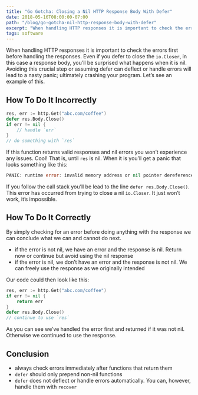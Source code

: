 ```yaml
---
title: "Go Gotcha: Closing a Nil HTTP Response Body With Defer"
date: 2018-05-16T08:00:00-07:00
path: "/blog/go-gotcha-nil-http-response-body-with-defer"
excerpt: "When handling HTTP responses it is important to check the errors first before handling the responses."
tags: software
---
```


When handling HTTP responses it is important to check the errors first before handling the responses. Even if you defer to close the `io.Closer`, in this case a response body, you’ll be surprised what happens when it is nil. Avoiding this crucial step or assuming defer can deflect or handle errors will lead to a nasty panic; ultimately crashing your program. Let’s see an example of this.

## How To Do It Incorrectly

```go
res, err := http.Get("abc.com/coffee")
defer res.Body.Close()
if err != nil {
    // handle `err`
}
// do something with `res`
```

If this function returns valid responses and nil errors you won’t experience any issues. Cool! That is, until `res` is nil. When it is you’ll get a panic that looks something like this:

```go
PANIC: runtime error: invalid memory address or nil pointer dereference
```

If you follow the call stack you’ll be lead to the line `defer res.Body.Close()`. This error has occurred from trying to close a nil `io.Closer`. It just won’t work, it’s impossible.

## How To Do It Correctly

By simply checking for an error before doing anything with the response we can conclude what we can and cannot do next.

- if the error is not nil, we have an error and the response is nil. Return now or continue but avoid using the nil response
- if the error is nil, we don’t have an error and the response is not nil. We can freely use the response as we originally intended

Our code could then look like this:

```go
res, err := http.Get("abc.com/coffee")
if err != nil {
    return err
}
defer res.Body.Close()
// continue to use `res`
```

As you can see we’ve handled the error first and returned if it was not nil. Otherwise we continued to use the response.

## Conclusion
- always check errors immediately after functions that return them
- `defer` should only prepend non-nil functions
- `defer` does not deflect or handle errors automatically. You can, however, handle them with `recover`

